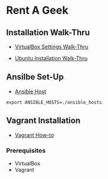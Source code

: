 # Rent A Geek

## Installation Walk-Thru

* [VirtualBox Settings Walk-Thru](./VBox_Settings/)

* [Ubuntu Installation Walk-Thru](./Ubuntu_Install/)

## Ansilbe Set-Up

* [Ansible Host](./Ansible/ansible_hosts)

`export ANSIBLE_HOSTS=./ansible_hosts`

## Vagrant Installation

* [Vagrant How-to](./Vagrant/README>md)

### Prerequisites

* VirtualBox
* Vagrant
